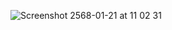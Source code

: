 ![Screenshot 2568-01-21 at 11 02 31](https://github.com/user-attachments/assets/51a9644c-5dee-4982-b70d-a84701202acf)
